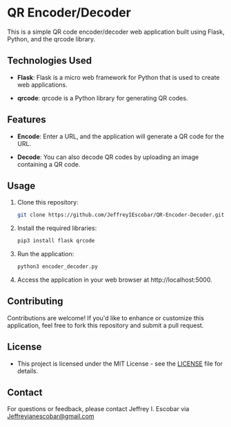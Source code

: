 # QR Encoder/Decoder

This is a simple QR code encoder/decoder web application built using Flask, Python, and the qrcode library.

## Technologies Used

- **Flask**: Flask is a micro web framework for Python that is used to create web applications.

- **qrcode**: qrcode is a Python library for generating QR codes.

## Features

- **Encode**: Enter a URL, and the application will generate a QR code for the URL.

- **Decode**: You can also decode QR codes by uploading an image containing a QR code.

## Usage

1. Clone this repository:

   ```bash
   git clone https://github.com/JeffreyIEscobar/QR-Encoder-Decoder.git

2. Install the required libraries:

   ```bash
   pip3 install flask qrcode

3. Run the application:   

   ```bash
   python3 encoder_decoder.py
   
4. Access the application in your web browser at http://localhost:5000.

## Contributing

Contributions are welcome! If you'd like to enhance or customize this application, feel free to fork this repository and submit a pull request.

## License

- This project is licensed under the MIT License - see the [LICENSE](LICENSE) file for details.

## Contact

For questions or feedback, please contact Jeffrey I. Escobar via Jeffreyianescobar@gmail.com




